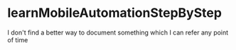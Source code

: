 # learnMobileAutomationStepByStep
I don't find a better way to document something which I can refer any point of time 
